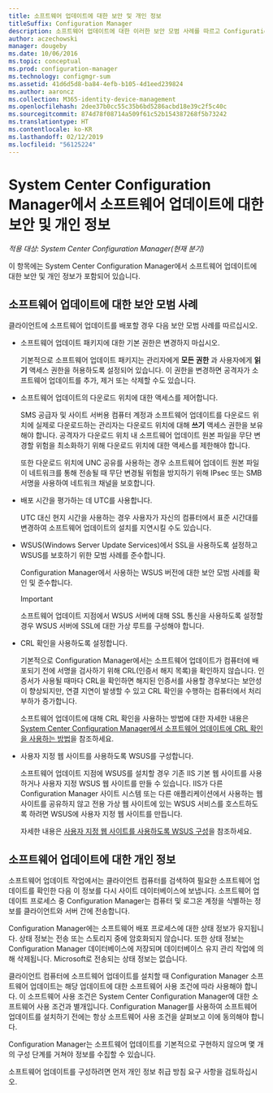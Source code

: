 ```yaml
---
title: 소프트웨어 업데이트에 대한 보안 및 개인 정보
titleSuffix: Configuration Manager
description: 소프트웨어 업데이트에 대한 이러한 보안 모범 사례를 따르고 Configuration Manager에서 개인 정보를 처리하는 방식을 알아봅니다.
author: aczechowski
manager: dougeby
ms.date: 10/06/2016
ms.topic: conceptual
ms.prod: configuration-manager
ms.technology: configmgr-sum
ms.assetid: 41d6d5d8-ba84-4efb-b105-4d1eed239824
ms.author: aaroncz
ms.collection: M365-identity-device-management
ms.openlocfilehash: 2dee37b0cc55c35b6bd5286acbd18e39c2f5c40c
ms.sourcegitcommit: 874d78f08714a509f61c52b154387268f5b73242
ms.translationtype: HT
ms.contentlocale: ko-KR
ms.lasthandoff: 02/12/2019
ms.locfileid: "56125224"
---
```

# <a name="security-and-privacy-for-software-updates-in-system-center-configuration-manager"></a>System Center Configuration Manager에서 소프트웨어 업데이트에 대한 보안 및 개인 정보

*적용 대상: System Center Configuration Manager(현재 분기)*

이 항목에는 System Center Configuration Manager에서 소프트웨어 업데이트에 대한 보안 및 개인 정보가 포함되어 있습니다.  

##  <a name="BKMK_Security_HardwareInventory"></a> 소프트웨어 업데이트에 대한 보안 모범 사례  
 클라이언트에 소프트웨어 업데이트를 배포할 경우 다음 보안 모범 사례를 따르십시오.  

-   소프트웨어 업데이트 패키지에 대한 기본 권한은 변경하지 마십시오.  

     기본적으로 소프트웨어 업데이트 패키지는 관리자에게 **모든 권한** 과 사용자에게 **읽기** 액세스 권한을 허용하도록 설정되어 있습니다. 이 권한을 변경하면 공격자가 소프트웨어 업데이트를 추가, 제거 또는 삭제할 수도 있습니다.  

-   소프트웨어 업데이트의 다운로드 위치에 대한 액세스를 제어합니다.  

     SMS 공급자 및 사이트 서버용 컴퓨터 계정과 소프트웨어 업데이트를 다운로드 위치에 실제로 다운로드하는 관리자는 다운로드 위치에 대해 **쓰기** 액세스 권한을 보유해야 합니다. 공격자가 다운로드 위치 내 소프트웨어 업데이트 원본 파일을 무단 변경할 위험을 최소화하기 위해 다운로드 위치에 대한 액세스를 제한해야 합니다.  

     또한 다운로드 위치에 UNC 공유를 사용하는 경우 소프트웨어 업데이트 원본 파일이 네트워크를 통해 전송될 때 무단 변경될 위험을 방지하기 위해 IPsec 또는 SMB 서명을 사용하여 네트워크 채널을 보호합니다.  

-   배포 시간을 평가하는 데 UTC를 사용합니다.  

     UTC 대신 현지 시간을 사용하는 경우 사용자가 자신의 컴퓨터에서 표준 시간대를 변경하여 소프트웨어 업데이트의 설치를 지연시킬 수도 있습니다.  

-   WSUS(Windows Server Update Services)에서 SSL을 사용하도록 설정하고 WSUS를 보호하기 위한 모범 사례를 준수합니다.  

     Configuration Manager에서 사용하는 WSUS 버전에 대한 보안 모범 사례를 확인 및 준수합니다.  

    > [!IMPORTANT]  
    >  소프트웨어 업데이트 지점에서 WSUS 서버에 대해 SSL 통신을 사용하도록 설정할 경우 WSUS 서버에 SSL에 대한 가상 루트를 구성해야 합니다.  

-   CRL 확인을 사용하도록 설정합니다.  

     기본적으로 Configuration Manager에서는 소프트웨어 업데이트가 컴퓨터에 배포되기 전에 서명을 검사하기 위해 CRL(인증서 해지 목록)을 확인하지 않습니다. 인증서가 사용될 때마다 CRL을 확인하면 해지된 인증서를 사용할 경우보다는 보안성이 향상되지만, 연결 지연이 발생할 수 있고 CRL 확인을 수행하는 컴퓨터에서 처리 부하가 증가합니다.  

     소프트웨어 업데이트에 대해 CRL 확인을 사용하는 방법에 대한 자세한 내용은 [System Center Configuration Manager에서 소프트웨어 업데이트에 CRL 확인을 사용하는 방법](../get-started/manage-settings-for-software-updates.md#crl-checking-for-software-updates)을 참조하세요.  

-   사용자 지정 웹 사이트를 사용하도록 WSUS를 구성합니다.  

     소프트웨어 업데이트 지점에 WSUS를 설치할 경우 기존 IIS 기본 웹 사이트를 사용하거나 사용자 지정 WSUS 웹 사이트를 만들 수 있습니다. IIS가 다른 Configuration Manager 사이트 시스템 또는 다른 애플리케이션에서 사용하는 웹 사이트를 공유하지 않고 전용 가상 웹 사이트에 있는 WSUS 서비스를 호스트하도록 하려면 WSUS에 사용자 지정 웹 사이트를 만듭니다.  

     자세한 내용은 [사용자 지정 웹 사이트를 사용하도록 WSUS 구성](plan-for-software-updates.md#BKMK_CustomWebSite)을 참조하세요.  

##  <a name="BKMK_Privacy_HardwareInventory"></a> 소프트웨어 업데이트에 대한 개인 정보  
 소프트웨어 업데이트 작업에서는 클라이언트 컴퓨터를 검색하여 필요한 소프트웨어 업데이트를 확인한 다음 이 정보를 다시 사이트 데이터베이스에 보냅니다. 소프트웨어 업데이트 프로세스 중 Configuration Manager는 컴퓨터 및 로그온 계정을 식별하는 정보를 클라이언트와 서버 간에 전송합니다.  

 Configuration Manager에는 소프트웨어 배포 프로세스에 대한 상태 정보가 유지됩니다. 상태 정보는 전송 또는 스토리지 중에 암호화되지 않습니다. 또한 상태 정보는 Configuration Manager 데이터베이스에 저장되며 데이터베이스 유지 관리 작업에 의해 삭제됩니다. Microsoft로 전송되는 상태 정보는 없습니다.  

 클라이언트 컴퓨터에 소프트웨어 업데이트를 설치할 때 Configuration Manager 소프트웨어 업데이트는 해당 업데이트에 대한 소프트웨어 사용 조건에 따라 사용해야 합니다. 이 소프트웨어 사용 조건은 System Center Configuration Manager에 대한 소프트웨어 사용 조건과 별개입니다. Configuration Manager를 사용하여 소프트웨어 업데이트를 설치하기 전에는 항상 소프트웨어 사용 조건을 살펴보고 이에 동의해야 합니다.  

 Configuration Manager는 소프트웨어 업데이트를 기본적으로 구현하지 않으며 몇 개의 구성 단계를 거쳐야 정보를 수집할 수 있습니다.  

 소프트웨어 업데이트를 구성하려면 먼저 개인 정보 취급 방침 요구 사항을 검토하십시오.  
